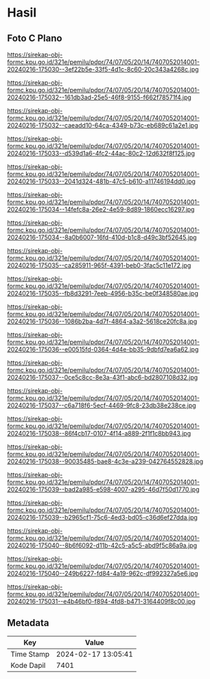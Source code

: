 # Hasil

## Foto C Plano

https://sirekap-obj-formc.kpu.go.id/321e/pemilu/pdpr/74/07/05/20/14/7407052014001-20240216-175030--3ef22b5e-33f5-4d1c-8c60-20c343a4268c.jpg

https://sirekap-obj-formc.kpu.go.id/321e/pemilu/pdpr/74/07/05/20/14/7407052014001-20240216-175032--161db3ad-25e5-46f8-9155-f662f78571f4.jpg

https://sirekap-obj-formc.kpu.go.id/321e/pemilu/pdpr/74/07/05/20/14/7407052014001-20240216-175032--caeadd10-64ca-4349-b73c-eb689c61a2e1.jpg

https://sirekap-obj-formc.kpu.go.id/321e/pemilu/pdpr/74/07/05/20/14/7407052014001-20240216-175033--d539d1a6-4fc2-44ac-80c2-12d632f8f125.jpg

https://sirekap-obj-formc.kpu.go.id/321e/pemilu/pdpr/74/07/05/20/14/7407052014001-20240216-175033--2041d324-481b-47c5-b610-a11746194dd0.jpg

https://sirekap-obj-formc.kpu.go.id/321e/pemilu/pdpr/74/07/05/20/14/7407052014001-20240216-175034--14fefc8a-26e2-4e59-8d89-1860ecc16297.jpg

https://sirekap-obj-formc.kpu.go.id/321e/pemilu/pdpr/74/07/05/20/14/7407052014001-20240216-175034--8a0b6007-16fd-410d-b1c8-d49c3bf52645.jpg

https://sirekap-obj-formc.kpu.go.id/321e/pemilu/pdpr/74/07/05/20/14/7407052014001-20240216-175035--ca285911-965f-4391-beb0-3fac5c11e172.jpg

https://sirekap-obj-formc.kpu.go.id/321e/pemilu/pdpr/74/07/05/20/14/7407052014001-20240216-175035--fb8d3291-7eeb-4956-b35c-be0f348580ae.jpg

https://sirekap-obj-formc.kpu.go.id/321e/pemilu/pdpr/74/07/05/20/14/7407052014001-20240216-175036--1086b2ba-4d7f-4864-a3a2-5618ce20fc8a.jpg

https://sirekap-obj-formc.kpu.go.id/321e/pemilu/pdpr/74/07/05/20/14/7407052014001-20240216-175036--e00515fd-0364-4d4e-bb35-9dbfd7ea6a62.jpg

https://sirekap-obj-formc.kpu.go.id/321e/pemilu/pdpr/74/07/05/20/14/7407052014001-20240216-175037--0ce5c8cc-8e3a-43f1-abc6-bd2807108d32.jpg

https://sirekap-obj-formc.kpu.go.id/321e/pemilu/pdpr/74/07/05/20/14/7407052014001-20240216-175037--c6a718f6-5ecf-4469-9fc8-23db38e238ce.jpg

https://sirekap-obj-formc.kpu.go.id/321e/pemilu/pdpr/74/07/05/20/14/7407052014001-20240216-175038--86f4cb17-0107-4f14-a889-2f1f1c8bb943.jpg

https://sirekap-obj-formc.kpu.go.id/321e/pemilu/pdpr/74/07/05/20/14/7407052014001-20240216-175038--90035485-bae8-4c3e-a239-042764552828.jpg

https://sirekap-obj-formc.kpu.go.id/321e/pemilu/pdpr/74/07/05/20/14/7407052014001-20240216-175039--bad2a985-e598-4007-a295-46d7f50d1770.jpg

https://sirekap-obj-formc.kpu.go.id/321e/pemilu/pdpr/74/07/05/20/14/7407052014001-20240216-175039--b2965cf1-75c6-4ed3-bd05-c36d6ef27dda.jpg

https://sirekap-obj-formc.kpu.go.id/321e/pemilu/pdpr/74/07/05/20/14/7407052014001-20240216-175040--8b6f6092-d11b-42c5-a5c5-abd9f5c86a9a.jpg

https://sirekap-obj-formc.kpu.go.id/321e/pemilu/pdpr/74/07/05/20/14/7407052014001-20240216-175040--249b6227-fd84-4a19-962c-df992327a5e6.jpg

https://sirekap-obj-formc.kpu.go.id/321e/pemilu/pdpr/74/07/05/20/14/7407052014001-20240216-175031--e4b46bf0-f894-4fd8-b471-3164409f8c00.jpg


## Metadata

| Key        | Value               |
| ---------- | ------------------- |
| Time Stamp | 2024-02-17 13:05:41 |
| Kode Dapil | 7401                |



